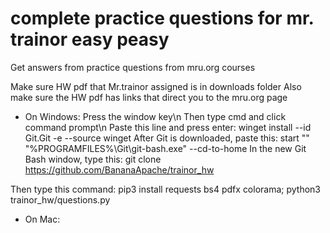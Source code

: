 # complete practice questions for mr. trainor easy peasy
Get answers from practice questions from mru.org courses

Make sure HW pdf that Mr.trainor assigned is in downloads folder
Also make sure the HW pdf has links that direct you to the mru.org page

- On Windows:
Press the window key\n
Then type cmd and click command prompt\n
Paste this line and press enter: winget install --id Git.Git -e --source winget
After Git is downloaded, paste this: start "" "%PROGRAMFILES%\Git\git-bash.exe" --cd-to-home
In the new Git Bash window, type this: git clone https://github.com/BananaApache/trainor_hw

Then type this command: pip3 install requests bs4 pdfx colorama; python3 trainor_hw/questions.py

- On Mac:
